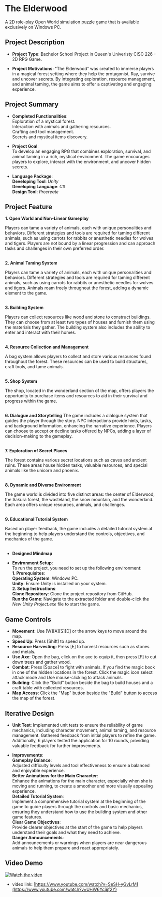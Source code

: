 # The Elderwood
A 2D role-play Open World simulation puzzle game that is available exclusively on Windows PC.

## Project Description
- **Project Type**: Bachelor School Project in Queen's Univeristy CISC 226 - 2D RPG Game.
  
- **Project Motivations**: "The Elderwood" was created to immerse players in a magical forest setting where they help the protagonist, Ray, survive and uncover secrets. By integrating exploration, resource management, and animal taming, the game aims to offer a captivating and engaging experience.

## Project Summary
- **Completed Functionalities**:<br>
  Exploration of a mystical forest. <br>
  Interaction with animals and gathering resources. <br>
  Crafting and tool management. <br>
  Secrets and mystical items discovery. <br>
  
- **Project Goal**:<br>
To develop an engaging RPG that combines exploration, survival, and animal taming in a rich, mystical environment. The game encourages players to explore, interact with the environment, and uncover hidden secrets.
  
- **Language Package**:<br>
**Developing Tool**: *Unity* <br>
**Developing Language**: *C#* <br>
**Design Tool**: *Procreate*<br>

## Project Feature
**1. Open World and Non-Linear Gameplay**

Players can tame a variety of animals, each with unique personalities and behaviors. Different strategies and tools are required for taming different animals, such as using carrots for rabbits or anesthetic needles for wolves and tigers. Players are not bound by a linear progression and can approach tasks and challenges in their own preferred order. <br><br>

**2. Animal Taming System**

Players can tame a variety of animals, each with unique personalities and behaviors. Different strategies and tools are required for taming different animals, such as using carrots for rabbits or anesthetic needles for wolves and tigers. Animals roam freely throughout the forest, adding a dynamic element to the game. <br><br>

**3. Building System**

Players can collect resources like wood and stone to construct buildings. They can choose from at least two types of houses and furnish them using the materials they gather. The building system also includes the ability to enter and interact with their homes.<br><br>

**4. Resource Collection and Management**

A bag system allows players to collect and store various resources found throughout the forest. These resources can be used to build structures, craft tools, and tame animals.<br><br>

**5. Shop System**

The shop, located in the wonderland section of the map, offers players the opportunity to purchase items and resources to aid in their survival and progress within the game.<br><br>

**6. Dialogue and Storytelling**
The game includes a dialogue system that guides the player through the story. NPC interactions provide hints, tasks, and background information, enhancing the narrative experience. Players can choose to accept or decline tasks offered by NPCs, adding a layer of decision-making to the gameplay. <br><br>

**7. Exploration of Secret Places**

The forest contains various secret locations such as caves and ancient ruins. These areas house hidden tasks, valuable resources, and special animals like the unicorn and phoenix.<br><br>

**8. Dynamic and Diverse Environment**

The game world is divided into five distinct areas: the center of Elderwood, the Sakura forest, the wasteland, the snow mountain, and the wonderland. Each area offers unique resources, animals, and challenges.<br><br>

**9. Educational Tutorial System**

Based on player feedback, the game includes a detailed tutorial system at the beginning to help players understand the controls, objectives, and mechanics of the game. <br><br>



- **Designed Mindmap**


- **Environment Setup**:<br>
To run the project, you need to set up the following environment: <br>
**1. Prerequisites**:<br>
**Operating System**: Windows PC. <br>
**Unity**: Ensure Unity is installed on your system. <br>
**2. Setup Instructions**:<br>
**Clone Repository**: Clone the project repository from GitHub.<br>
**Run the Game**: Navigate to the extracted folder and double-click the *New Unity Project.exe* file to start the game.<be>

## Game Controls
- **Movement**: Use [W][A][S][D] or the arrow keys to move around the map.
- **Speed Up**: Press [Shift] to speed up.
- **Resource Harvesting**: Press [E] to harvest resources such as stones and metals.
- **Use Axe**: Open the bag, click on the axe to equip it, then press [F] to cut down trees and gather wood.
- **Combat**: Press [Space] to fight with animals. If you find the magic book in one of the hidden locations in the forest. Click the magic icon select attack mode and Use mouse-clicking to attack animals.
- **Building**: Click the "Build" button beside the bag to build houses and a craft table with collected resources.
- **Map Access**: Click the "Map" button beside the "Build" button to access the map of the forest.

## Iterative Design
- **Unit Test**:
Implemented unit tests to ensure the reliability of game mechanics, including character movement, animal taming, and resource management. Gathered feedback from initial players to refine the game. Additionally, 6 players tested the application for 10 rounds, providing valuable feedback for further improvements.

- **Improvements**:<br>
**Gameplay Balance**: <br>
Adjusted difficulty levels and tool effectiveness to ensure a balanced and enjoyable experience.<br>
**Better Animations for the Main Character**:<br>
Enhance the animations for the main character, especially when she is moving and running, to create a smoother and more visually appealing experience. <br>
**Detailed Tutorial System**: <br>
Implement a comprehensive tutorial system at the beginning of the game to guide players through the controls and basic mechanics, ensuring they understand how to use the building system and other game features.<br>
**Clear Game Objectives**:<br>
Provide clearer objectives at the start of the game to help players understand their goals and what they need to achieve.<br>
**Danger Announcements**:<br>
Add announcements or warnings when players are near dangerous animals to help them prepare and react appropriately.<br>


## Video Demo
[![Watch the video](screenshot/elderwood-youtube-video.png)](https://www.youtube.com/watch?v=UHW6YcSjf2Y)

 * video link: [https://www.youtube.com/watch?v=SeSH-yGvLrM](https://www.youtube.com/watch?v=UHW6YcSjf2Y)
